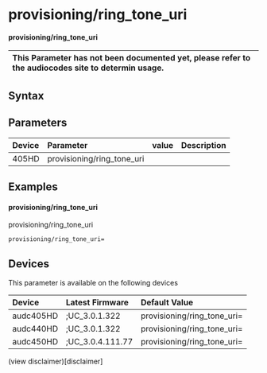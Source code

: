 ﻿---
description: provisioning/ring_tone_uri
search: false
---

# provisioning/ring_tone_uri

#### provisioning/ring_tone_uri


| This Parameter has not been documented yet, please refer to the audiocodes site to determin usage.  | 
| :--- |

## Syntax

## Parameters
|Device|Parameter|value|Description|
|:---|:---|:---|:---|
| 405HD | provisioning/ring_tone_uri |  |  |

## Examples
#### provisioning/ring_tone_uri

provisioning/ring_tone_uri

```
provisioning/ring_tone_uri=
```

## Devices
This parameter is available on the following devices

| Device | Latest Firmware | Default Value |
|:---|:---|:---|
| audc405HD | ;UC_3.0.1.322 | provisioning/ring_tone_uri= 
| audc440HD | ;UC_3.0.1.322 | provisioning/ring_tone_uri= 
| audc450HD | ;UC_3.0.4.111.77 | provisioning/ring_tone_uri= 

(view disclaimer)[disclaimer]
